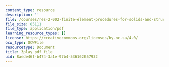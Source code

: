 ```yaml
---
content_type: resource
description: ''
file: /courses/res-2-002-finite-element-procedures-for-solids-and-structures-spring-2010/8aede46fb4743a1e97b4536162657932_uVavsfJOsKc.pdf
file_size: 85111
file_type: application/pdf
learning_resource_types: []
license: https://creativecommons.org/licenses/by-nc-sa/4.0/
ocw_type: OCWFile
resourcetype: Document
title: 3play pdf file
uid: 8aede46f-b474-3a1e-97b4-536162657932
---
```

